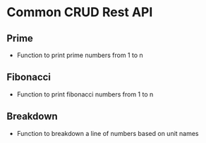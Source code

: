 # Common CRUD Rest API 

## Prime
  - Function to print prime numbers from 1 to n

## Fibonacci
  - Function to print fibonacci numbers from 1 to n

## Breakdown
  - Function to breakdown a line of numbers based on unit names
